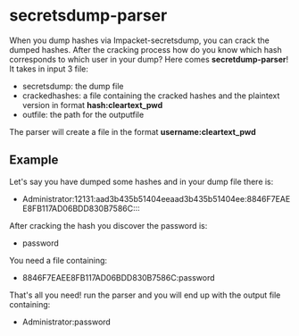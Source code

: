 # secretsdump-parser
When you dump hashes via Impacket-secretsdump, you can crack the dumped hashes.
After the cracking process how do you know which hash corresponds to which user in your dump? Here comes **secretdump-parser**! 
It takes in input 3 file:

  * secretsdump: the dump file
  * crackedhashes: a file containing the cracked hashes and the plaintext version in format **hash:cleartext_pwd**
  * outfile: the path for the outputfile

The parser will create a file in the format **username:cleartext_pwd**

## Example ##

Let's say you have dumped some hashes and in your dump file there is:

  * Administrator:12131:aad3b435b51404eeaad3b435b51404ee:8846F7EAEE8FB117AD06BDD830B7586C:::


After cracking the hash you discover the password is:

  * password
  
  
You need a file containing:

  * 8846F7EAEE8FB117AD06BDD830B7586C:password
  
That's all you need! run the parser and you will end up with the output file containing:
 
  * Administrator:password
